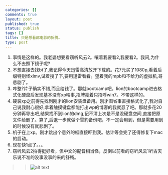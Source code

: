 ```yaml
--- 
categories: []
comments: true
layout: post
published: true
status: publish
tags: []
title: 只是想看部电影的折腾。
type: post
---
```

<ol>
<li>事情是这样的。我老婆想要看窃听风云2。嚷着我要看2,我要看2。我问,为什么不去照下镜子呢?</li>
	<li>不想直接去找bt了,我记得今天迅雷高清放开下载的。花7元买了1080p,看着后缀特别怪xlmv,试着搜了下,要用迅雷看看。望着我的mpb和不给力的虚拟机,哥悲剧了。</li>
	<li>咋整?片子确实不错,而且给钱了。那就bootcamp吧。lion的bootcamp进去格式化硬盘后发现基本没有xp啥事,招牌亮着只招呼win7。不带这样的。</li>
	<li>硬装xp之前得先找到刚才的lion安装盘备用。刚才图省事直接格式化了,我对自己说我耐心很好,拿着触摸键盘都能打出wp的博客的我就忍了吧。那就多花20分钟再导出吧,结果找不到lion的dmg,记不清上次是不是没硬盘空间,直接把原文件给删了。算了,后退一步就做个雪豹备份吧，不一定会用到，但是需要用到的时候没有就悲剧了。</li>
	<li>机子在上xp。刚才跳出个意外的框直接吓到我。估计等会完了还得修复下mac的启动。</li>
	<li>现在快1点了。。。</li>
	<li>窃听风云2拍得挺好看，但中文的配音相当怪，反倒以前看的窃听风云1听古天乐说不准的没事没事的来的舒畅。</li>
</ol>
<blockquote>
<blockquote><img title="" src="http://img3.douban.com/view/photo/photo/public/p1127438727.jpg" alt="alt text"></blockquote>
</blockquote>
